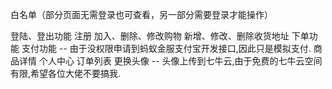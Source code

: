 <!--
 * @Descripttion:
 * @version:
 * @Author: wangjie
 * @Date: 2022-01-07 16:44:28
 * @LastEditors: wangjie
 * @LastEditTime: 2022-01-07 16:49:34
-->

白名单（部分页面无需登录也可查看，另一部分需要登录才能操作）

登陆、登出功能
注册
加入、删除、修改购物
新增、修改、删除收货地址
下单功能
支付功能 -- 由于没权限申请到蚂蚁金服支付宝开发接口,因此只是模拟支付.
商品详情
个人中心
订单列表
更换头像 -- 头像上传到七牛云,由于免费的七牛云空间有限,希望各位大佬不要搞我.
